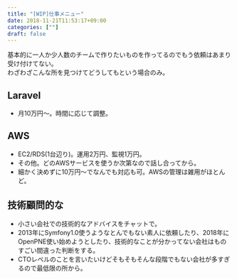 ```yaml
---
title: "[WIP]仕事メニュー"
date: 2018-11-21T11:53:17+09:00
categories: [""]
draft: false
---
```


基本的に一人か少人数のチームで作りたいものを作ってるのでもう依頼はあまり受け付けてない。  
わざわざこんな所を見つけてどうしてもという場合のみ。

## Laravel
- 月10万円〜。時間に応じて調整。

## AWS
- EC2/RDS(1台辺り)。運用2万円、監視1万円。
- その他。どのAWSサービスを使うか次第なので話し合ってから。
- 細かく決めずに10万円〜でなんでも対応も可。AWSの管理は雑用がほとんど。

## 技術顧問的な
- 小さい会社での技術的なアドバイスをチャットで。
- 2013年にSymfony1.0使うようなとんでもない素人に依頼したり、2018年にOpenPNE使い始めようとしたり、技術的なことが分かってない会社はものすごい間違った判断をする。
- CTOレベルのことを言いたいけどそもそもそんな段階でもない会社が多すぎるので最低限の所から。
